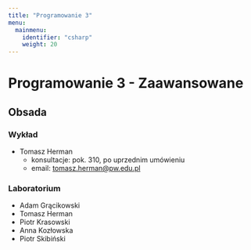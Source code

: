 ```yaml
---
title: "Programowanie 3"
menu:
  mainmenu:
    identifier: "csharp"
    weight: 20
---
```


# Programowanie 3 - Zaawansowane

## Obsada

### Wykład

- Tomasz Herman
  - konsultacje: pok. 310, po uprzednim umówieniu
  - email: tomasz.herman@pw.edu.pl

### Laboratorium

- Adam Grącikowski
- Tomasz Herman
- Piotr Krasowski
- Anna Kozłowska
- Piotr Skibiński
